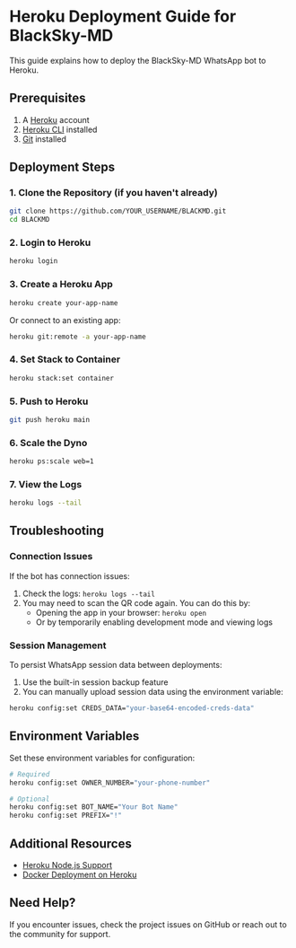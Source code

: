 # Heroku Deployment Guide for BlackSky-MD

This guide explains how to deploy the BlackSky-MD WhatsApp bot to Heroku.

## Prerequisites

1. A [Heroku](https://www.heroku.com/) account
2. [Heroku CLI](https://devcenter.heroku.com/articles/heroku-cli) installed
3. [Git](https://git-scm.com/) installed

## Deployment Steps

### 1. Clone the Repository (if you haven't already)

```bash
git clone https://github.com/YOUR_USERNAME/BLACKMD.git
cd BLACKMD
```

### 2. Login to Heroku

```bash
heroku login
```

### 3. Create a Heroku App

```bash
heroku create your-app-name
```

Or connect to an existing app:

```bash
heroku git:remote -a your-app-name
```

### 4. Set Stack to Container

```bash
heroku stack:set container
```

### 5. Push to Heroku

```bash
git push heroku main
```

### 6. Scale the Dyno

```bash
heroku ps:scale web=1
```

### 7. View the Logs

```bash
heroku logs --tail
```

## Troubleshooting

### Connection Issues

If the bot has connection issues:

1. Check the logs: `heroku logs --tail`
2. You may need to scan the QR code again. You can do this by:
   - Opening the app in your browser: `heroku open`
   - Or by temporarily enabling development mode and viewing logs

### Session Management

To persist WhatsApp session data between deployments:

1. Use the built-in session backup feature
2. You can manually upload session data using the environment variable:

```bash
heroku config:set CREDS_DATA="your-base64-encoded-creds-data"
```

## Environment Variables

Set these environment variables for configuration:

```bash
# Required
heroku config:set OWNER_NUMBER="your-phone-number"

# Optional
heroku config:set BOT_NAME="Your Bot Name"
heroku config:set PREFIX="!"
```

## Additional Resources

- [Heroku Node.js Support](https://devcenter.heroku.com/articles/nodejs-support)
- [Docker Deployment on Heroku](https://devcenter.heroku.com/articles/container-registry-and-runtime)

## Need Help?

If you encounter issues, check the project issues on GitHub or reach out to the community for support.